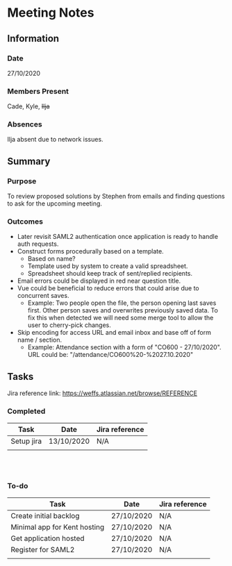 # Meeting Notes

## Information
### Date
27/10/2020

### Members Present
Cade, Kyle, ~~Ilja~~

### Absences
Ilja absent due to network issues.


## Summary
### Purpose
To review proposed solutions by Stephen from emails and finding questions to ask for the upcoming meeting.

### Outcomes
- Later revisit SAML2 authentication once application is ready to handle auth requests.
- Construct forms procedurally based on a template.
    - Based on name?
    - Template used by system to create a valid spreadsheet.
    - Spreadsheet should keep track of sent/replied recipients.
- Email errors could be displayed in red near question title.
- Vue could be beneficial to reduce errors that could arise due to concurrent saves.
    - Example: Two people open the file, the person opening last saves first. Other person saves and overwrites previously saved data. To fix this when detected we will need some merge tool to allow the user to cherry-pick changes.
- Skip encoding for access URL and email inbox and base off of form name / section.
    - Example: Attendance section with a form of "CO600 - 27/10/2020". URL could be: "/attendance/CO600%20-%2027.10.2020"


## Tasks
Jira reference link: https://weffs.atlassian.net/browse/REFERENCE

### Completed
| Task              | Date          | Jira reference    |
| ----------------- | ------------- | ----------------- |
| Setup jira        | 13/10/2020    | N/A               |
|                                                       |

<br/>
<br/>

### To-do
| Task                              | Date          | Jira reference    |
| --------------------------------- | ------------- | ----------------- |
| Create initial backlog            | 27/10/2020    | N/A               |
| Minimal app for Kent hosting      | 27/10/2020    | N/A               |
| Get application hosted            | 27/10/2020    | N/A               |
| Register for SAML2                | 27/10/2020    | N/A               |
|                                                                       |
